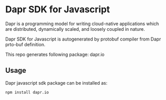 # Dapr SDK for Javascript
Dapr is a programming model for writing cloud-native applications which are distributed, dynamically scaled, and loosely coupled in nature.

Dapr SDK for Javascript is autogenerated by protobuf compiler from Dapr prto-buf definition.

This repo generates following package:
dapr.io

## Usage
Dapr javascript sdk package can be installed as:
```bash
npm install dapr.io


